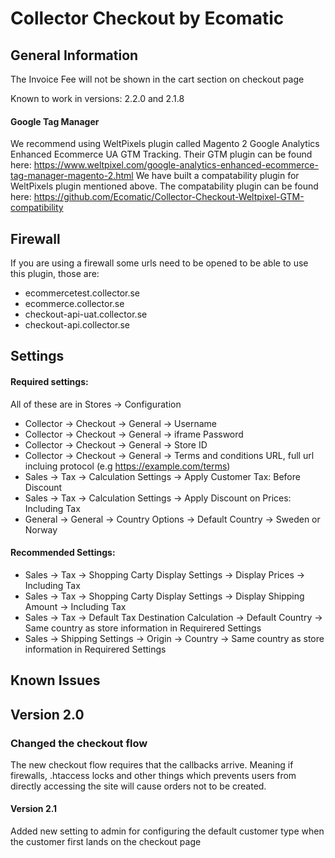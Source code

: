# Collector Checkout by Ecomatic

## General Information

The Invoice Fee will not be shown in the cart section on checkout page

Known to work in versions: 2.2.0 and 2.1.8

#### Google Tag Manager
We recommend using WeltPixels plugin called Magento 2 Google Analytics Enhanced Ecommerce UA GTM Tracking.
Their GTM plugin can be found here: https://www.weltpixel.com/google-analytics-enhanced-ecommerce-tag-manager-magento-2.html
We have built a compatability plugin for WeltPixels plugin mentioned above.
The compatability plugin can be found here: https://github.com/Ecomatic/Collector-Checkout-Weltpixel-GTM-compatibility

## Firewall
If you are using a firewall some urls need to be opened to be able to use this plugin, those are:
* ecommercetest.collector.se
* ecommerce.collector.se
* checkout-api-uat.collector.se
* checkout-api.collector.se
## Settings

#### Required settings:
All of these are in Stores -> Configuration
* Collector -> Checkout -> General -> Username
* Collector -> Checkout -> General -> iframe Password
* Collector -> Checkout -> General -> Store ID
* Collector -> Checkout -> General -> Terms and conditions URL, full url incluing protocol (e.g https://example.com/terms)
* Sales -> Tax -> Calculation Settings -> Apply Customer Tax: Before Discount
* Sales -> Tax -> Calculation Settings -> Apply Discount on Prices: Including Tax
* General -> General -> Country Options -> Default Country -> Sweden or Norway

#### Recommended Settings:
* Sales -> Tax -> Shopping Carty Display Settings -> Display Prices -> Including Tax
* Sales -> Tax -> Shopping Carty Display Settings -> Display Shipping Amount -> Including Tax
* Sales -> Tax -> Default Tax Destination Calculation -> Default Country -> Same country as store information in Requirered Settings
* Sales -> Shipping Settings -> Origin -> Country -> Same country as store information in Requirered Settings


## Known Issues


## Version 2.0
### Changed the checkout flow
The new checkout flow requires that the callbacks arrive. 
Meaning if firewalls, .htaccess locks and other things which prevents users from directly accessing the site will cause orders not to be created.

#### Version 2.1
Added new setting to admin for configuring the default customer type when the customer first lands on the checkout page